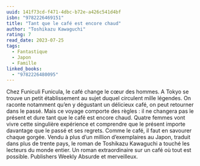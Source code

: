 ```yaml
---
uuid: 141f73cd-f471-4dbc-b72e-a426c541d4bf
isbn: "9782226469151"
title: "Tant que le café est encore chaud"
author: "Toshikazu Kawaguchi"
rating: 7
read_date: 2023-07-25
tags:
  - Fantastique
  - Japon
  - Famille
linked_books:
  - "9782226480095"
---
```


Chez Funiculi Funicula, le café change le cœur des hommes. A Tokyo se trouve un petit établissement au sujet duquel circulent mille légendes. On raconte notamment qu’en y dégustant un délicieux café, on peut retourner dans le passé. Mais ce voyage comporte des règles : il ne changera pas le présent et dure tant que le café est encore chaud. Quatre femmes vont vivre cette singulière expérience et comprendre que le présent importe davantage que le passé et ses regrets. Comme le café, il faut en savourer chaque gorgée. Vendu à plus d’un million d’exemplaires au Japon, traduit dans plus de trente pays, le roman de Toshikazu Kawaguchi a touché les lecteurs du monde entier. Un roman extraordinaire sur un café où tout est possible. Publishers Weekly Absurde et merveilleux.
